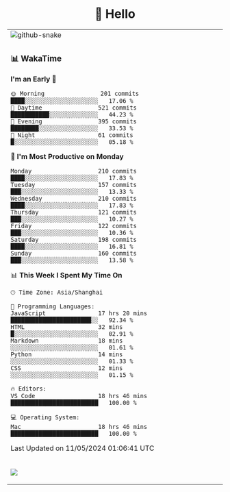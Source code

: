 <div align="center">

# 🙋 Hello

<table>

  <tr>
  <td>
    <img
  alt="github-snake"
  src="profile-snake-contrib/github-user-contribution.svg"
/>
  </td>
</tr>

<tr><td>

### 📊 WakaTime

<!--START_SECTION:waka-->
**I'm an Early 🐤** 

```text
🌞 Morning                201 commits         ████░░░░░░░░░░░░░░░░░░░░░   17.06 % 
🌆 Daytime                521 commits         ███████████░░░░░░░░░░░░░░   44.23 % 
🌃 Evening                395 commits         ████████░░░░░░░░░░░░░░░░░   33.53 % 
🌙 Night                  61 commits          █░░░░░░░░░░░░░░░░░░░░░░░░   05.18 % 
```
📅 **I'm Most Productive on Monday** 

```text
Monday                   210 commits         ████░░░░░░░░░░░░░░░░░░░░░   17.83 % 
Tuesday                  157 commits         ███░░░░░░░░░░░░░░░░░░░░░░   13.33 % 
Wednesday                210 commits         ████░░░░░░░░░░░░░░░░░░░░░   17.83 % 
Thursday                 121 commits         ███░░░░░░░░░░░░░░░░░░░░░░   10.27 % 
Friday                   122 commits         ███░░░░░░░░░░░░░░░░░░░░░░   10.36 % 
Saturday                 198 commits         ████░░░░░░░░░░░░░░░░░░░░░   16.81 % 
Sunday                   160 commits         ███░░░░░░░░░░░░░░░░░░░░░░   13.58 % 
```


📊 **This Week I Spent My Time On** 

```text
🕑︎ Time Zone: Asia/Shanghai

💬 Programming Languages: 
JavaScript               17 hrs 20 mins      ███████████████████████░░   92.34 % 
HTML                     32 mins             █░░░░░░░░░░░░░░░░░░░░░░░░   02.91 % 
Markdown                 18 mins             ░░░░░░░░░░░░░░░░░░░░░░░░░   01.61 % 
Python                   14 mins             ░░░░░░░░░░░░░░░░░░░░░░░░░   01.33 % 
CSS                      12 mins             ░░░░░░░░░░░░░░░░░░░░░░░░░   01.15 % 

🔥 Editors: 
VS Code                  18 hrs 46 mins      █████████████████████████   100.00 % 

💻 Operating System: 
Mac                      18 hrs 46 mins      █████████████████████████   100.00 % 
```


 Last Updated on 11/05/2024 01:06:41 UTC
<!--END_SECTION:waka-->

</td></tr>
<td>
  <!-- programming tool icon 编程工具图标 -->

<img src="https://skillicons.dev/icons?i=sass,ts,jest,express,nuxt,firebase,gatsby,js,vue,react,redux,docker,discord,mongodb,stackoverflow,idea,git,vscode,github,gitlab,figma,vite,svg,next,gulp,webpack,bootstrap,jquery,swift,prisma" /><br>

  </td>
</table>
